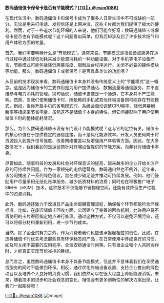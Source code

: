 **数码通储值卡保号卡是否有节能模式？[[TG💪+ @esim1088](https://t.me/s/esim1088)]**

在现代生活中，数码通储值卡和保号卡成为了很多人日常生活中不可或缺的一部分。无论是用来打电话、发短信还是上网冲浪，这些卡片都为我们提供了极大的便利。然而，对于一些追求节能环保的人来说，他们可能会好奇：数码通储值卡或保号卡是否也有节能模式呢？这个问题看似简单，但背后却涉及到了许多技术细节和用户体验方面的考量。

首先，我们需要明确什么是“节能模式”。通常来说，节能模式是指设备或服务在运行过程中通过降低功耗来减少能源消耗的一种功能设置。对于手机等电子设备而言，节能模式可能包括降低屏幕亮度、限制后台程序运行、关闭不必要的硬件模块等功能。那么，数码通储值卡或者保号卡是否具备类似的功能呢？

从目前的技术现状来看，数码通储值卡本身并没有传统意义上的“节能模式”这一概念。这是因为储值卡的主要作用是为用户提供通话、数据流量等通信服务，并不直接参与电力消耗的管理。换句话说，储值卡更像是一个通道，它本身并不产生能耗。然而，当我们使用储值卡时，所依赖的手机或其他终端设备则可能存在节能模式。例如，当你开启手机的省电模式时，系统会自动调整CPU频率、降低屏幕刷新率等措施来节省电量。虽然这不是储值卡本身的特性，但它间接影响了用户使用储值卡时的整体能耗情况。

那么，为什么数码通储值卡没有专门设计节能模式呢？这与它的定位有关。储值卡的核心价值在于提供稳定的通信连接，而不是优化能源效率。开发人员更倾向于将资源投入到提升信号强度、改善网络覆盖以及增强用户体验等方面。因此，在大多数情况下，我们看到的是运营商针对终端设备提供的节能方案，而非针对储值卡本身。

尽管如此，随着科技的发展和社会对环保意识的提高，越来越多的企业开始关注产品的可持续性问题。作为一家领先的电信运营商，数码通自然也不例外。近年来，该公司推出了一系列绿色倡议，旨在减少碳足迹并推动可持续发展。例如，他们鼓励用户尽量采用无纸化账单服务，减少纸质材料的浪费；同时也在积极推广电子SIM卡（eSIM）技术，这种技术不仅能够节省物理空间，还能有效降低生产过程中的资源消耗。

此外，数码通还致力于改进其产品生命周期管理流程，确保每个环节都能符合环保标准。比如，在废旧储值卡回收方面，公司建立了完善的回收机制，允许用户将不再使用的卡片寄回指定地点进行处理。通过这种方式，不仅可以避免环境污染，还可以将部分材料重新利用，进一步节约成本。

当然，除了企业的努力之外，作为消费者我们也应该承担起相应的责任。比如，在选择储值卡时优先考虑那些具有环保标签的产品；在日常使用中养成良好的习惯，如及时关闭不需要的应用程序、合理安排通话时间等。只有当企业和个人共同协作时，才能真正实现节能减排的目标。

总而言之，虽然数码通储值卡本身不具备节能模式，但这并不意味着我们在享受通信服务的同时不能做到环保。相反，通过优化终端设备设置、支持企业推出的绿色项目以及培养个人良好的消费习惯，我们依然可以在很大程度上降低能源消耗。未来，随着技术的进步和社会观念的变化，相信会有更多创新性的解决方案出现，让我们一起期待吧！

[[TG💪+ @esim1088](https://t.me/s/esim1088) ![Image](https://i.postimg.cc/4NQfJmqS/Snipaste-2025-05-13-00-14-12.png)]